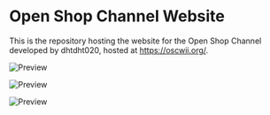 # Open Shop Channel Website

This is the repository hosting the website for the Open Shop Channel developed by dhtdht020, hosted at https://oscwii.org/.

![Preview](https://cdn.discordapp.com/attachments/465966169862438923/795320359967916042/127.png)


![Preview](https://cdn.discordapp.com/attachments/465966169862438923/795319057653039134/127.png)


![Preview](https://cdn.discordapp.com/attachments/465966169862438923/795319962335576064/127.png)
